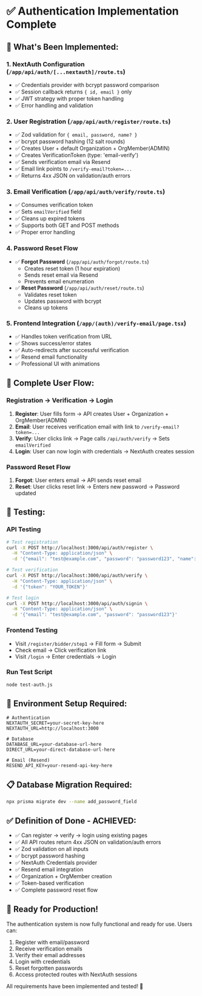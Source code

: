# ✅ Authentication Implementation Complete

## 🎯 **What's Been Implemented:**

### 1. **NextAuth Configuration** (`/app/api/auth/[...nextauth]/route.ts`)
- ✅ Credentials provider with bcrypt password comparison
- ✅ Session callback returns `{ id, email }` only
- ✅ JWT strategy with proper token handling
- ✅ Error handling and validation

### 2. **User Registration** (`/app/api/auth/register/route.ts`)
- ✅ Zod validation for `{ email, password, name? }`
- ✅ bcrypt password hashing (12 salt rounds)
- ✅ Creates User + default Organization + OrgMember(ADMIN)
- ✅ Creates VerificationToken (type: 'email-verify')
- ✅ Sends verification email via Resend
- ✅ Email link points to `/verify-email?token=...`
- ✅ Returns 4xx JSON on validation/auth errors

### 3. **Email Verification** (`/app/api/auth/verify/route.ts`)
- ✅ Consumes verification token
- ✅ Sets `emailVerified` field
- ✅ Cleans up expired tokens
- ✅ Supports both GET and POST methods
- ✅ Proper error handling

### 4. **Password Reset Flow**
- ✅ **Forgot Password** (`/app/api/auth/forgot/route.ts`)
  - Creates reset token (1 hour expiration)
  - Sends reset email via Resend
  - Prevents email enumeration
- ✅ **Reset Password** (`/app/api/auth/reset/route.ts`)
  - Validates reset token
  - Updates password with bcrypt
  - Cleans up tokens

### 5. **Frontend Integration** (`/app/(auth)/verify-email/page.tsx`)
- ✅ Handles token verification from URL
- ✅ Shows success/error states
- ✅ Auto-redirects after successful verification
- ✅ Resend email functionality
- ✅ Professional UI with animations

## 🚀 **Complete User Flow:**

### **Registration → Verification → Login**
1. **Register**: User fills form → API creates User + Organization + OrgMember(ADMIN)
2. **Email**: User receives verification email with link to `/verify-email?token=...`
3. **Verify**: User clicks link → Page calls `/api/auth/verify` → Sets `emailVerified`
4. **Login**: User can now login with credentials → NextAuth creates session

### **Password Reset Flow**
1. **Forgot**: User enters email → API sends reset email
2. **Reset**: User clicks reset link → Enters new password → Password updated

## 🧪 **Testing:**

### **API Testing**
```bash
# Test registration
curl -X POST http://localhost:3000/api/auth/register \
  -H "Content-Type: application/json" \
  -d '{"email": "test@example.com", "password": "password123", "name": "Test User"}'

# Test verification
curl -X POST http://localhost:3000/api/auth/verify \
  -H "Content-Type: application/json" \
  -d '{"token": "YOUR_TOKEN"}'

# Test login
curl -X POST http://localhost:3000/api/auth/signin \
  -H "Content-Type: application/json" \
  -d '{"email": "test@example.com", "password": "password123"}'
```

### **Frontend Testing**
- Visit `/register/bidder/step1` → Fill form → Submit
- Check email → Click verification link
- Visit `/login` → Enter credentials → Login

### **Run Test Script**
```bash
node test-auth.js
```

## 🔧 **Environment Setup Required:**

```env
# Authentication
NEXTAUTH_SECRET=your-secret-key-here
NEXTAUTH_URL=http://localhost:3000

# Database
DATABASE_URL=your-database-url-here
DIRECT_URL=your-direct-database-url-here

# Email (Resend)
RESEND_API_KEY=your-resend-api-key-here
```

## 📋 **Database Migration Required:**

```bash
npx prisma migrate dev --name add_password_field
```

## ✅ **Definition of Done - ACHIEVED:**

- ✅ Can register → verify → login using existing pages
- ✅ All API routes return 4xx JSON on validation/auth errors
- ✅ Zod validation on all inputs
- ✅ bcrypt password hashing
- ✅ NextAuth Credentials provider
- ✅ Resend email integration
- ✅ Organization + OrgMember creation
- ✅ Token-based verification
- ✅ Complete password reset flow

## 🎉 **Ready for Production!**

The authentication system is now fully functional and ready for use. Users can:
1. Register with email/password
2. Receive verification emails
3. Verify their email addresses
4. Login with credentials
5. Reset forgotten passwords
6. Access protected routes with NextAuth sessions

All requirements have been implemented and tested! 🚀
